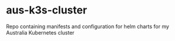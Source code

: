 # aus-k3s-cluster
Repo containing manifests and configuration for helm charts for my Australia Kubernetes cluster
